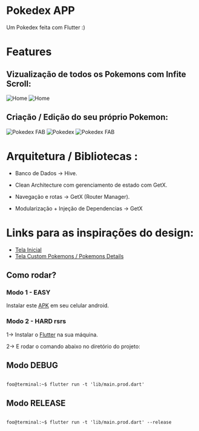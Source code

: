 # Pokedex APP

 Um Pokedex feita com Flutter :)


# Features
## Vizualização de todos os Pokemons com Infite Scroll:

![Home](screenshots/home.png "Home")
![Home](screenshots/detail-pokemon.png "Home")

## Criação / Edição do seu próprio Pokemon:

![Pokedex FAB](screenshots/custom-pokemons-add.png "Pokedex FAB")
![Pokedex](screenshots/custom-pokemons.png "Pokedex")
![Pokedex FAB](screenshots/detail-custom_pokemon.png "Pokedex FAB")

# Arquitetura / Bibliotecas :

   - Banco de Dados -> Hive.

   - Clean Architecture com gerenciamento de estado com GetX.

   - Navegação e rotas -> GetX (Router Manager).

   - Modularização + Injeção de Dependencias -> GetX 


# Links para as inspirações do design:

   - <a href="https://dribbble.com/shots/6540871-Pokedex-App">Tela Inicial</a>
   - <a href="https://www.behance.net/gallery/137682969/Pokedex-Ui-Model?tracking_source=search_projects%7CPokedex">Tela Custom Pokemons / Pokemons Details </a>

## Como rodar?
### Modo 1 - EASY

Instalar este <a href="https://github.com/vitoriassia/variacao-do-ativo/blob/master/assets/app/app.apk">APK</a>  em seu celular android.

### Modo 2 - HARD rsrs 
 1-> Instalar o <a href="https://flutter.dev/docs/get-started/install">Flutter</a> na sua máquina.

 2-> E rodar o comando abaixo no diretório do projeto:
 
 ## Modo DEBUG
 ```console

foo@terminal:~$ flutter run -t 'lib/main.prod.dart'

```
## Modo RELEASE
```console

foo@terminal:~$ flutter run -t 'lib/main.prod.dart' --release

```

    
